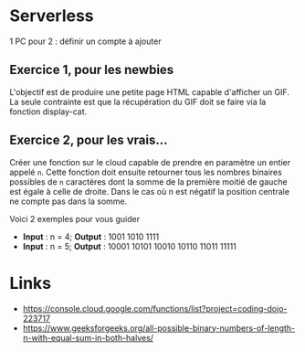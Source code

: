 # Serverless

1 PC pour 2 : définir un compte à ajouter

## Exercice 1, pour les newbies
L'objectif est de produire une petite page HTML capable d'afficher un GIF. La seule contrainte est que la récupération du GIF doit se faire via la fonction display-cat.

## Exercice 2, pour les vrais...

Créer une fonction sur le cloud capable de prendre en paramètre un entier appelé `n`. Cette fonction doit ensuite retourner tous les nombres binaires possibles de `n` caractères dont la somme de la première moitié de gauche est égale à celle de droite. Dans le cas où n est négatif la position centrale ne compte pas dans la somme.

Voici 2 exemples pour vous guider

- **Input**  : n = 4; **Output** : 1001 1010 1111 
- **Input** : n = 5; **Output** : 10001 10101 10010 10110 11011 11111


# Links
- https://console.cloud.google.com/functions/list?project=coding-dojo-223717
- https://www.geeksforgeeks.org/all-possible-binary-numbers-of-length-n-with-equal-sum-in-both-halves/
